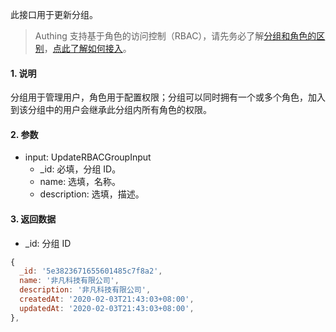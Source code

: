 此接口用于更新分组。

> Authing 支持基于角色的访问控制（RBAC），请先务必了解[分组和角色的区别](https://docs.authing.cn/authing/authorization/authorization/rbac#fen-zu-vs-quan-xian)，[点此了解如何接入](https://docs.authing.cn/authing/authorization/intergrate-rbac)。

#### 1. 说明

分组用于管理用户，角色用于配置权限；分组可以同时拥有一个或多个角色，加入到该分组中的用户会继承此分组内所有角色的权限。

#### 2. 参数

* input: UpdateRBACGroupInput
  * _id: 必填，分组 ID。
  * name: 选填，名称。
  * description: 选填，描述。

#### 3. 返回数据

* _id: 分组 ID

```javascript
{
  _id: '5e3823671655601485c7f8a2',
  name: '非凡科技有限公司',
  description: '非凡科技有限公司',
  createdAt: '2020-02-03T21:43:03+08:00',
  updatedAt: '2020-02-03T21:43:03+08:00',
},
```
